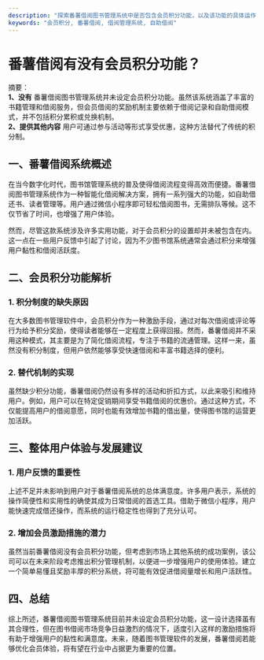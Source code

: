 ```yaml
---
description: "探索番薯借阅图书管理系统中是否包含会员积分功能，以及该功能的具体运作方式。"
keywords: "会员积分, 番薯借阅, 借阅管理系统, 自助借阅"
---
```

# 番薯借阅有没有会员积分功能？

摘要：  
**1、没有**   番薯借阅图书管理系统并未设定会员积分功能。虽然该系统涵盖了丰富的书籍管理和借阅服务，但会员借阅的奖励机制主要依赖于借阅记录和自助借阅模式，并不包括积分累积或兑换机制。  
**2、提供其他内容**   用户可通过参与活动等形式享受优惠，这种方法替代了传统的积分制。

## 一、番薯借阅系统概述

在当今数字化时代，图书馆管理系统的普及使得借阅流程变得高效而便捷。番薯借阅图书管理系统作为一种智能化借阅解决方案，拥有一系列强大的功能，如自助借还书、读者管理等。用户通过微信小程序即可轻松借阅图书，无需排队等候。这不仅节省了时间，也增强了用户体验。

然而，尽管这款系统涉及许多实用功能，对于会员积分的设置却并未被包含在内。这一点在一些用户反馈中引起了讨论，因为不少图书馆系统通常会通过积分来增强用户黏性和借阅活跃度。

## 二、会员积分功能解析

### 1. 积分制度的缺失原因

在大多数图书管理软件中，会员积分作为一种激励手段，通过对每次借阅或评论等行为给予积分奖励，使得读者能够在一定程度上获得回报。然而，番薯借阅并不采用这种模式，其主要是为了简化借阅流程，专注于书籍的流通管理。这样一来，虽然没有积分制度，但用户依然能够享受快速借阅和丰富书籍选择的便利。

### 2. 替代机制的实现

虽然缺少积分功能，番薯借阅仍然设有多样的活动和折扣方式，以此来吸引和维持用户。例如，用户可以在特定促销期间享受书籍借阅的优惠价。通过这种方式，不仅能提高用户的借阅意愿，同时也能有效增加书籍的借出量，使得图书馆的运营更加活跃。

## 三、整体用户体验与发展建议

### 1. 用户反馈的重要性

上述不足并未影响到用户对于番薯借阅系统的总体满意度。许多用户表示，系统的操作简便性和实用性的确使其成为日常借阅的首选工具。借助于微信小程序，用户能快速完成借还操作，而系统的运行稳定性也得到了充分认可。

### 2. 增加会员激励措施的潜力

虽然当前番薯借阅没有会员积分功能，但考虑到市场上其他系统的成功案例，该公司可以在未来阶段考虑推出积分管理机制，以便进一步增强用户的使用体验。建立一个简单易懂且奖励丰厚的积分系统，将可能有效促进借阅量增长和用户活跃性。

## 四、总结

综上所述，番薯借阅图书管理系统目前并未设定会员积分功能，这一设计选择虽有其合理性，但在图书借阅市场竞争日益激烈的情况下，适度引入这样的激励措施将有助于增强用户的黏性和满意度。未来，随着图书管理软件的发展，番薯借阅若能够优化会员体验，将有望在行业中占据更为重要的位置。
